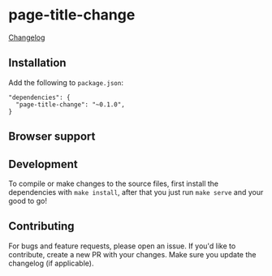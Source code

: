 # page-title-change

[Changelog](CHANGELOG.md)

## Installation

Add the following to `package.json`:

```
"dependencies": {
  "page-title-change": "~0.1.0",
}
```

## Browser support

## Development

To compile or make changes to the source files, first install the dependencies with `make install`, after that you just run `make serve` and your good to go!

## Contributing

For bugs and feature requests, please open an issue. If you'd like to contribute, create a new PR
with your changes. Make sure you update the changelog (if applicable).
